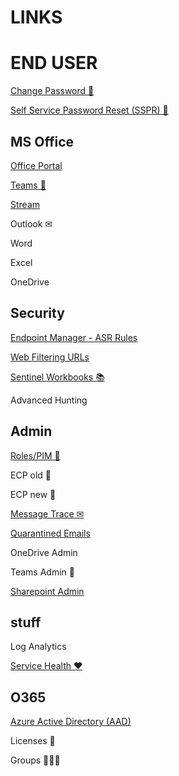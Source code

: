 # LINKS

# END USER

[Change Password 🔑](https://account.activedirectory.windowsazure.com/ChangePassword.aspx)

[Self Service Password Reset (SSPR) 🔑](https://passwordreset.microsoftonline.com)

## MS Office

[Office Portal](https://www.office.com/?auth=2)

[Teams 💬](https://teams.microsoft.com/_#/conversations/)

[Stream](https://www.office.com/launch/stream?auth=2)

Outlook ✉

Word

Excel

OneDrive



## Security

[Endpoint Manager - ASR Rules](https://endpoint.microsoft.com/#blade/Microsoft_Intune_Workflows/SecurityManagementMenu/asr)

[Web Filtering URLs](https://security.microsoft.com/webcontentfilteringcategoriesdetailspage?viewid=domains)

[Sentinel Workbooks 📚](https://portal.azure.com/#view/Microsoft_Azure_Security_Insights/MainMenuBlade/~/9/id/%2Fsubscriptions%2F30e05503-80db-46f8-887b-aa6207a9fb27%2Fresourcegroups%2Ftsec-siem-rg-auc%2Fproviders%2Fmicrosoft.securityinsightsarg%2Fsentinel%2Fauc-siem-loa)

Advanced Hunting

## Admin

[Roles/PIM 💎](https://portal.azure.com/#view/Microsoft_Azure_PIMCommon/ActivationMenuBlade/~/aadmigratedroles/provider/aadroles)

ECP old 📩

ECP new 📩

[Message Trace ✉](https://admin.exchange.microsoft.com/#/messagetrace)

[Quarantined Emails](https://security.microsoft.com/quarantine?viewid=Email&tid=fd43fd6a-a54c-42be-bf74-e2aebb3a05fa)

OneDrive Admin

Teams Admin 💬

[Sharepoint Admin](https://ffmaau-admin.sharepoint.com/_layouts/15/online/AdminHome.aspx#/home)

## stuff

Log Analytics 

[Service Health ❤](https://admin.microsoft.com/Adminportal/Home?source=applauncher#/servicehealth)

## O365

[Azure Active Directory (AAD)](https://aad.portal.azure.com/#blade/Microsoft_AAD_IAM/ActiveDirectoryMenuBlade)

Licenses 📑

Groups 👨‍👧‍👧



